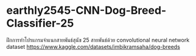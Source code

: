 # earthly2545-CNN-Dog-Breed-Classifier-25
ฝึกการทำโปรแกรมจำแนกสายพันธ์สุนัข 25 สายพันธ์ด้วย convolutional neural network 
dataset https://www.kaggle.com/datasets/imbikramsaha/dog-breeds
